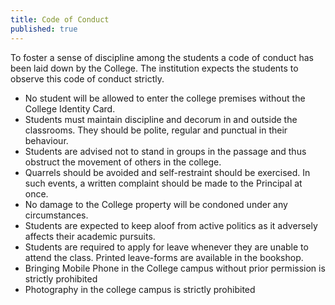 ```yaml
---
title: Code of Conduct
published: true
---
```


To foster a sense of discipline among the students a code of conduct has been laid down by the College. The institution expects the students to observe this code of conduct strictly.
<br>

- No student will be allowed to enter the college premises without the College Identity Card.
- Students must maintain discipline and decorum in and outside the classrooms. They should be polite, regular and punctual in their behaviour. 
- Students are advised not to stand in groups in the passage and thus obstruct the movement of others in the college.
- Quarrels should be avoided and self-restraint should be exercised. In such events, a written complaint should be made to the Principal at once.
- No damage to the College property will be condoned under any circumstances.
- Students are expected to keep aloof from active politics as it adversely affects their academic pursuits.
- Students are required to apply for leave whenever they are unable to attend the class. Printed leave-forms are available in the bookshop.
- Bringing Mobile Phone in the College campus without prior permission is strictly prohibited
- Photography in the college campus is strictly prohibited